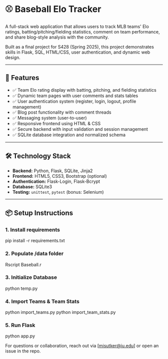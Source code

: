 # ⚾ Baseball Elo Tracker

A full-stack web application that allows users to track MLB teams' Elo ratings, batting/pitching/fielding statistics, comment on team performance, and share blog-style analysis with the community.

Built as a final project for S428 (Spring 2025), this project demonstrates skills in Flask, SQL, HTML/CSS, user authentication, and dynamic web design.

---

## 🚀 Features

- ✅ Team Elo rating display with batting, pitching, and fielding statistics
- ✅ Dynamic team pages with user comments and stats tables
- ✅ User authentication system (register, login, logout, profile management)
- ✅ Blog post functionality with comment threads
- ✅ Messaging system (user-to-user)
- ✅ Responsive frontend using HTML & CSS
- ✅ Secure backend with input validation and session management
- ✅ SQLite database integration and normalized schema

---

## 🛠️ Technology Stack

- **Backend:** Python, Flask, SQLite, Jinja2
- **Frontend:** HTML5, CSS3, Bootstrap (optional)
- **Authentication:** Flask-Login, Flask-Bcrypt
- **Database:** SQLite3
- **Testing:** `unittest`, `pytest` (bonus: Selenium)

---

## 📦 Setup Instructions

### 1. Install requirements
pip install -r requirements.txt

### 2. Populate /data folder
Rscript Baseball.r

### 3. Initialize Database
python temp.py

### 4. Import Teams & Team Stats
python import_teams.py
python import_team_stats.py

### 5. Run Flask
python app.py

For questions or collaboration, reach out via [misutker@iu.edu] or open an issue in the repo.
